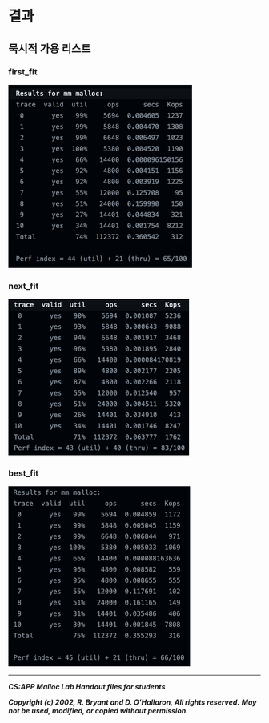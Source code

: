 # 결과

## 묵시적 가용 리스트
### first_fit
![Alt text](./images/first_fit.png)

### next_fit
![Alt text](./images/next_fit.png)

### best_fit
![Alt text](./images/best_fit.png)

---
 ***CS:APP Malloc Lab Handout files for students***  

 ***Copyright (c) 2002, R. Bryant and D. O'Hallaron, All rights reserved.*** 
 ***May not be used, modified, or copied without permission.***
